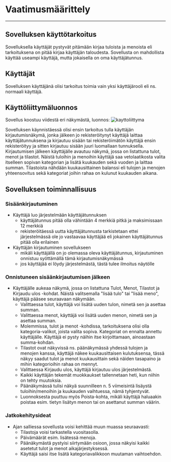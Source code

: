 # Vaatimusmäärittely
_____________________

## Sovelluksen käyttötarkoitus
Sovelluksella käyttäjät pystyvät pitämään kirjaa tuloista ja menoista eli tarkoituksena on pitää kirjaa käyttäjän taloudesta. Sovellusta on mahdollista käyttää useampi käyttäjä, mutta jokaisella on oma käyttäjätunnus. 


## Käyttäjät
Sovelluksen käyttäjänä olisi tarkoitus toimia vain yksi käyttäjärooli eli ns. normaali käyttäjä. 


## Käyttöliittymäluonnos
Sovellus koostuu viidestä eri näkymästä, luonnos:
![kayttoliittyma](https://user-images.githubusercontent.com/93583969/141856907-52476686-e02b-4aac-bdc2-5d2b0a59ac5a.jpg)

Sovelluksen käynnistäessä olisi ensin tarkoitus tulla käyttäjän kirjautumisnäkymä, jonka jälkeen jo rekisteröitynyt käyttäjä laittaa käyttäjätunnuksena ja kirjautuu sisään tai rekisteröimätön käyttäjä ensin rekisteröityy ja sitten kirjautuu sisään juuri luomallaan tunnuksella. Kirjautumisen jälkeen käyttäjälle avautuu näkymä, jossa on listattuna tulot, menot ja tilastot. Näistä tuloihin ja menoihin käyttäjä saa vetolaatikosta valita itselleen sopivan kategorian ja lisätä kuukauden sekä vuoden ja laittaa summan. Tilastoista nähdään kuukausittainen balanssi eli tulojen ja menojen yhteensovitus sekä kategoriat joihin rahaa on kulunut kuukauden aikana.


## Sovelluksen toiminnallisuus
### Sisäänkirjautuminen
- Käyttäjä luo järjestelmään käyttäjätunnuksen
	- käyttäjätunnus pitää olla vähintään 4 merkkiä pitkä ja maksimissaan 12 merkkiä
	- rekisteröitäessä uutta käyttäjätunnusta tarkistetaan ettei järjestelmässä ole jo vastaavaa käyttäjää eli jokainen käyttäjätunnus pitää olla erilainen
- Käyttäjän kirjautuminen sovellukseen
	- mikäli käyttäjällä on jo olemassa oleva käyttäjätunnus, kirjautuminen onnistuu syöttämällä tämä kirjautumisnäkymässä
	- jos käyttäjää ei löydy järjestelmästä, tästä tulee ilmoitus näytölle

### Onnistuneen sisäänkirjautumisen jälkeen
- Käyttäjälle aukeaa näkymä, jossa on listattuna Tulot, Menot, Tilastot ja Kirjaudu ulos -kohdat. Näistä valitsemalla "lisää tulo" tai "lisää meno", käyttäjä pääsee seuraavaan näkymään.
	- Valittaessa tulot, käyttäjä voi lisätä uuden tulon, nimetä sen ja asettaa summan.
	- Valittaessa menot, käyttäjä voi lisätä uuden menon, nimetä sen ja asettaa summan.
	- Molemmissa, tulot ja menot -kohdissa, tarkoituksena olisi olla kategoria-valikot, joista valita sopiva. Kategoriat on ennalta annettu käyttäjälle. Käyttäjä ei pysty näihin itse kirjoittamaan, ainoastaan summa-kohdan.
	- Tilastot ovat näkyvissä ns. päänäkymässä yhdessä tulojen ja menojen kanssa, käyttäjä näkee kuukausittaisen kulutuksensa, tässä näkyy saadut tulot ja menot kuukausittain sekä näiden tasapaino ja mihin kategorioihin rahaa on mennyt. 
	- Valittaessa Kirjaudu ulos, käyttäjä kirjautuu ulos järjestelmästä.
	- Kaikki käyttäjän tekemät muokkaukset tallennetaan heti, kun niihin on tehty muutoksia.
	- Päänäkymässä tulisi näkyä suunnilleen n. 5 viimeisintä lisäystä tuloihin/menoihin ja kuukauden vaihtuessa, nämä tyhjentyvät.
	- Luonnoksesta puuttuu myös Poista-kohta, mikäli käyttäjä haluaakin poistaa esim. tietyn lisätyn menon tai on asettanut summan väärin. 

### Jatkokehitysideat
- Ajan salliessa sovellusta voisi kehittää muun muassa seuraavasti:
	- Tilastoja voisi tarkastella vuositasolla.
	- Päivämäärät esim. lisätessä menoja.
	- Päänäkymästä pystyisi siirtymään osioon, jossa näkyisi kaikki asetetut tulot ja menot aikajärjestyksessä.
	- Käyttäjä saisi itse lisätä kategoriavalikkoon muutaman vaihtoehdon.
